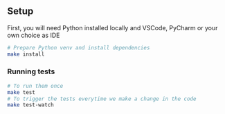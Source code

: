 ## Setup

First, you will need Python installed locally and VSCode, PyCharm or your own choice as IDE

```bash
# Prepare Python venv and install dependencies
make install
```

### Running tests

```bash
# To run them once
make test 
# To trigger the tests everytime we make a change in the code
make test-watch
```